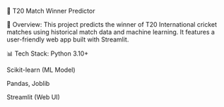 
🏏 T20 Match Winner Predictor

📌 Overview:
This project predicts the winner of T20 International cricket matches using historical match data and machine learning. It features a user-friendly web app built with Streamlit.

📊 Tech Stack:
Python 3.10+

Scikit-learn (ML Model)

Pandas, Joblib

Streamlit (Web UI)
